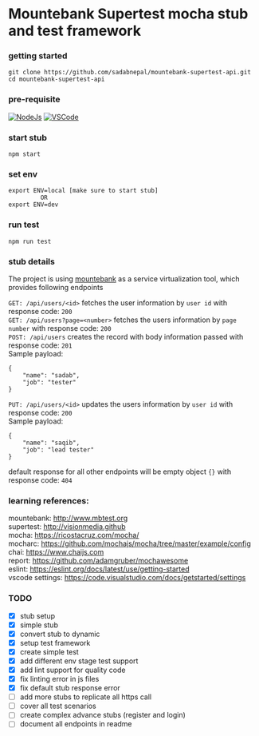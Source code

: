 # Mountebank Supertest mocha stub and test framework

### getting started
```
git clone https://github.com/sadabnepal/mountebank-supertest-api.git
cd mountebank-supertest-api
```

### pre-requisite
[![NodeJs](https://img.shields.io/badge/-NodeJS-%23339933?logo=npm)](https://nodejs.org/en/download/)
[![VSCode](https://img.shields.io/badge/-Visual%20Studio%20Code-%233178C6?logo=visual-studio-code)](https://code.visualstudio.com/download)

### start stub
```
npm start
```

### set env
```
export ENV=local [make sure to start stub]
         OR
export ENV=dev
```

### run test
```
npm run test
```

### stub details
The project is using [mountebank](http://www.mbtest.org) as a service virtualization tool, which provides following endpoints 

`GET: /api/users/<id>` fetches the user information by `user id` with response code: `200` <br>
`GET: /api/users?page=<number>` fetches the users information by `page number` with response code: `200` <br>
`POST: /api/users` creates the record with body information passed with response code: `201`<br>
Sample payload:
```
{
    "name": "sadab",
    "job": "tester"
}
```

`PUT: /api/users/<id>` updates the users information by `user id` with response code: `200` <br>
Sample payload:
```
{
    "name": "saqib",
    "job": "lead tester"
}
```

default response for all other endpoints will be empty object `{}` with response code: `404`

### learning references:
mountebank: http://www.mbtest.org <br>
supertest: http://visionmedia.github <br>
mocha: https://ricostacruz.com/mocha/ <br>
mocharc: https://github.com/mochajs/mocha/tree/master/example/config <br>
chai: https://www.chaijs.com <br>
report: https://github.com/adamgruber/mochawesome <br>
eslint: https://eslint.org/docs/latest/use/getting-started <br>
vscode settings: https://code.visualstudio.com/docs/getstarted/settings

### TODO
- [x] stub setup
- [x] simple stub
- [x] convert stub to dynamic
- [x] setup test framework
- [x] create simple test
- [x] add different env stage test support
- [x] add lint support for quality code
- [x] fix linting error in js files
- [x] fix default stub response error
- [ ] add more stubs to replicate all https call
- [ ] cover all test scenarios
- [ ] create complex advance stubs (register and login)
- [ ] document all endpoints in readme
